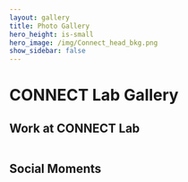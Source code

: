 ```yaml
---
layout: gallery
title: Photo Gallery
hero_height: is-small
hero_image: /img/Connect_head_bkg.png 
show_sidebar: false
---
```


<h1>CONNECT Lab Gallery</h1>

<h2>Work at CONNECT Lab</h2>
<div class="gallery" id="work-gallery"></div>

<h2>Social Moments</h2>
<div class="gallery" id="social-gallery"></div>

<link rel="stylesheet" href="https://cdn.jsdelivr.net/npm/photoswipe@5/dist/photoswipe.css"/>
<style>
  .gallery { display: flex; flex-wrap: wrap; gap: 10px; }
  .gallery a { width: 200px; height: 150px; overflow: hidden; display: block; }
  .gallery img { width: 100%; height: auto; display: block; }
</style>

<div id="pswp" class="pswp" tabindex="-1" role="dialog" aria-hidden="true"></div>

<script type="module">
  import PhotoSwipeLightbox from 'https://cdn.jsdelivr.net/npm/photoswipe@5/dist/photoswipe-lightbox.esm.min.js';

  const apiKey = 'aaab877eae3850bf7b5c7f145eb045a0';
  const userId = '1yen';
  const albums = {
    'work': '72177720325960052',
    'social': '72177720325957766'
  };

  async function fetchPhotos(photosetId) {
    const url = `https://www.flickr.com/services/rest/?method=flickr.photosets.getPhotos&api_key=${apiKey}&photoset_id=${photosetId}&user_id=${userId}&format=json&nojsoncallback=1`;
    const res = await fetch(url);
    const data = await res.json();
    return data.photoset.photo.map(p => {
      const src = `https://live.staticflickr.com/${p.server}/${p.id}_${p.secret}_b.jpg`;
      const thumb = `https://live.staticflickr.com/${p.server}/${p.id}_${p.secret}_n.jpg`;
      return { src, thumb, w: 1600, h: 1200, title: p.title };
    });
  }

  async function buildGallery(containerId, photosetId) {
    const photos = await fetchPhotos(photosetId);
    const container = document.getElementById(containerId);
    photos.forEach((p, i) => {
      const link = document.createElement('a');
      link.href = p.src;
      link.setAttribute('data-pswp-width', p.w);
      link.setAttribute('data-pswp-height', p.h);
      link.setAttribute('data-cropped', 'true');
      link.setAttribute('data-pswp-index', i);
      const img = document.createElement('img');
      img.src = p.thumb;
      img.alt = p.title;
      link.appendChild(img);
      container.appendChild(link);
    });

    const lightbox = new PhotoSwipeLightbox({
      gallery: '#' + containerId,
      children: 'a',
      pswpModule: () => import('https://cdn.jsdelivr.net/npm/photoswipe@5/dist/photoswipe.esm.min.js')
    });
    lightbox.init();
  }

  buildGallery('work-gallery', albums.work);
  buildGallery('social-gallery', albums.social);
</script>
